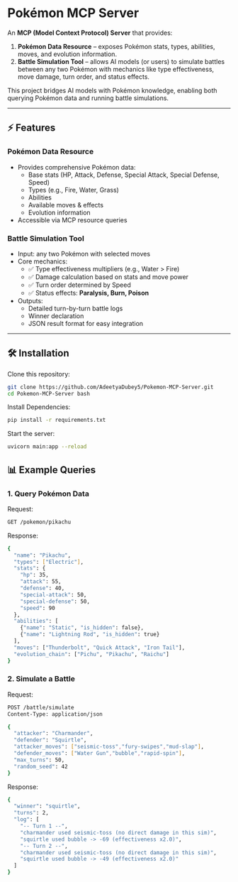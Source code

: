 # Pokémon MCP Server

An **MCP (Model Context Protocol) Server** that provides:
1. **Pokémon Data Resource** – exposes Pokémon stats, types, abilities, moves, and evolution information.  
2. **Battle Simulation Tool** – allows AI models (or users) to simulate battles between any two Pokémon with mechanics like type effectiveness, move damage, turn order, and status effects.

This project bridges AI models with Pokémon knowledge, enabling both querying Pokémon data and running battle simulations.

---

## ⚡ Features

### Pokémon Data Resource
- Provides comprehensive Pokémon data:
  - Base stats (HP, Attack, Defense, Special Attack, Special Defense, Speed)
  - Types (e.g., Fire, Water, Grass)
  - Abilities
  - Available moves & effects
  - Evolution information
- Accessible via MCP resource queries

### Battle Simulation Tool
- Input: any two Pokémon with selected moves
- Core mechanics:
  - ✅ Type effectiveness multipliers (e.g., Water > Fire)  
  - ✅ Damage calculation based on stats and move power  
  - ✅ Turn order determined by Speed  
  - ✅ Status effects: **Paralysis, Burn, Poison**  
- Outputs:
  - Detailed turn-by-turn battle logs
  - Winner declaration
  - JSON result format for easy integration

---

## 🛠️ Installation

Clone this repository:

```bash
git clone https://github.com/AdeetyaDubey5/Pokemon-MCP-Server.git
cd Pokemon-MCP-Server bash
```
Install Dependencies:

```bash
pip install -r requirements.txt
```

Start the server:
```bash
uvicorn main:app --reload
```

## 📊 Example Queries

### 1. Query Pokémon Data

Request: 
```bash
GET /pokemon/pikachu
```

Response:
```bash
{
  "name": "Pikachu",
  "types": ["Electric"],
  "stats": {
    "hp": 35,
    "attack": 55,
    "defense": 40,
    "special-attack": 50,
    "special-defense": 50,
    "speed": 90
  },
  "abilities": [
    {"name": "Static", "is_hidden": false},
    {"name": "Lightning Rod", "is_hidden": true}
  ],
  "moves": ["Thunderbolt", "Quick Attack", "Iron Tail"],
  "evolution_chain": ["Pichu", "Pikachu", "Raichu"]
}
```
### 2. Simulate a Battle

Request:
```bash
POST /battle/simulate
Content-Type: application/json

{
  "attacker": "Charmander",
  "defender": "Squirtle",
  "attacker_moves": ["seismic-toss","fury-swipes","mud-slap"],
  "defender_moves": ["Water Gun","bubble","rapid-spin"],
  "max_turns": 50,
  "random_seed": 42
}
```

Response:
```bash
{
  "winner": "squirtle",
  "turns": 2,
  "log": [
    "-- Turn 1 --",
    "charmander used seismic-toss (no direct damage in this sim)",
    "squirtle used bubble -> -69 (effectiveness x2.0)",
    "-- Turn 2 --",
    "charmander used seismic-toss (no direct damage in this sim)",
    "squirtle used bubble -> -49 (effectiveness x2.0)"
  ]
}
```


